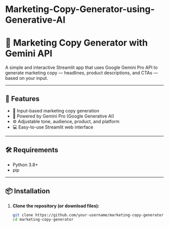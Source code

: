# Marketing-Copy-Generator-using-Generative-AI
# 🧠 Marketing Copy Generator with Gemini API

A simple and interactive Streamlit app that uses Google Gemini Pro API to generate marketing copy — headlines, product descriptions, and CTAs — based on your input.

---

## 🚀 Features

- 🎯 Input-based marketing copy generation
- 🧬 Powered by Gemini Pro (Google Generative AI)
- ⚙️ Adjustable tone, audience, product, and platform
- 💻 Easy-to-use Streamlit web interface

---

## 🛠️ Requirements

- Python 3.8+
- pip

---

## 📦 Installation

1. **Clone the repository (or download files):**
   ```bash
   git clone https://github.com/your-username/marketing-copy-generator.git
   cd marketing-copy-generator
